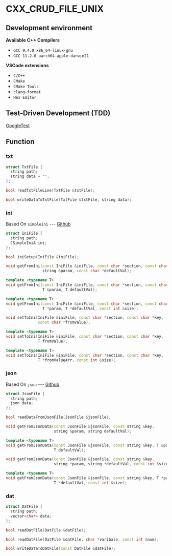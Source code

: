 # CXX_CRUD_FILE_UNIX

## Development environment

**Available C++ Compilers**

- `GCC 9.4.0 x86_64-linux-gnu`
- `GCC 11.2.0 aarch64-apple-darwin21`

**VSCode extensions**

- `C/C++`
- `CMake`
- `CMake Tools`
- `clang-format`
- `Hex Editor`

## Test-Driven Development (TDD)

[GoogleTest](http://google.github.io/googletest/quickstart-cmake.html)

## Function

### txt

```cxx
struct TxtFile {
  string path;
  string data = "";
};

bool readTxtFileLine(TxtFile &txtFile);

bool writeDataToTxtFile(TxtFile &txtFile, string data);
```

### ini

Based On `simpleini` --- [Github](https://github.com/brofield/simpleini)

```cxx
struct IniFile {
  string path;
  CSimpleIniA ini;
};

bool iniSetup(IniFile &iniFile);

void getFromIni(const IniFile &iniFile, const char *section, const char *key,
                string &param, const char *defaultVal);

template <typename T>
void getFromIni(const IniFile &iniFile, const char *section, const char *key,
                T &param, T defaultVal);

template <typename T>
void getFromIni(const IniFile &iniFile, const char *section, const char *key,
                T *param, T *defaultVal, const int &size);

void setToIni(IniFile &iniFile, const char *section, const char *key,
              const char *fromValue);

template <typename T>
void setToIni(IniFile &iniFile, const char *section, const char *key,
              T fromValue);

template <typename T>
void setToIni(IniFile &iniFile, const char *section, const char *key,
              T *fromValueArr, const int &size);
```

### json

Based On `json` --- [Github](https://github.com/nlohmann/json)

```cxx
struct JsonFile {
  string path;
  json data;
};

bool readDataFromJsonFile(JsonFile &jsonFile);

void getFromJsonData(const JsonFile &jsonFile, const string &key,
                     string &param, string defaultVal);

template <typename T>
void getFromJsonData(const JsonFile &jsonFile, const string &key, T &param,
                     T defaultVal);

void getFromJsonData(const JsonFile &jsonFile, const string &key,
                     string *param, string *defaultVal, const int &size);

template <typename T>
void getFromJsonData(const JsonFile &jsonFile, const string &key, T *param,
                     T *defaultVal, const int &size);
```

### dat

```cxx
struct DatFile {
  string path;
  vector<char> data;
};

bool readDatFile(DatFile &datFile);

bool readDatFile(DatFile &datFile, char *varibale, const int &num);

bool writeDataToDatFile(const DatFile &datFile);
```